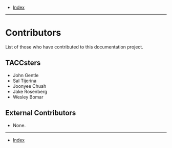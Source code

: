 - [Index](../index.md)

---

# Contributors

List of those who have contributed to this documentation project.

## TACCsters

- John Gentle
- Sal Tijerina
- Joonyee Chuah
- Jake Rosenberg
- Wesley Bomar

## External Contributors

- None.

---

- [Index](../index.md)
